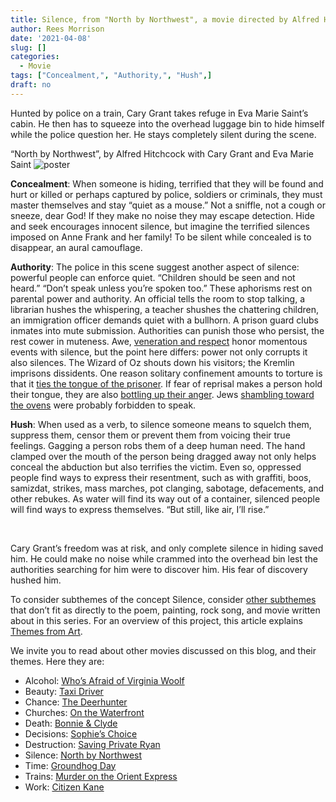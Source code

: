 ```yaml
---
title: Silence, from "North by Northwest", a movie directed by Alfred Hitchcock starring Cary Grant and Eva Marie Sainte
author: Rees Morrison
date: '2021-04-08'
slug: []
categories:
  - Movie
tags: ["Concealment,", "Authority,", "Hush",]
draft: no
---
```


Hunted by police on a train, Cary Grant takes refuge in Eva Marie Saint’s cabin.  He then has to squeeze into the overhead luggage bin to hide himself while the police question her.  He stays completely silent during the scene.

<!--more-->

“North by Northwest”, by Alfred Hitchcock with Cary Grant and Eva Marie Saint
![poster](/media/SilenceNorthwestPoster.jpg)
 
**Concealment**:  When someone is hiding, terrified that they will be found and hurt or killed or perhaps captured by police, soldiers or criminals, they must master themselves and stay “quiet as a mouse.”  Not a sniffle, not a cough or sneeze, dear God!  If they make no noise they may escape detection.   Hide and seek encourages innocent silence, but imagine the terrified silences imposed on Anne Frank and her family!  To be silent while concealed is to disappear, an aural camouflage.

**Authority**:  The police in this scene suggest another aspect of silence: powerful people can enforce quiet.  “Children should be seen and not heard.”  “Don’t speak unless you’re spoken too.”  These aphorisms rest on parental power and authority.  An official tells the room to stop talking, a librarian hushes the whispering, a teacher shushes the chattering children, an immigration officer demands quiet with a bullhorn.  A prison guard clubs inmates into mute submission.  Authorities can punish those who persist, the rest cower in muteness.  Awe, [veneration and respect](https://themesfromart.com/post/2021-04-08-silencedonne/silencedonne/) honor momentous events with silence, but the point here differs: power not only corrupts it also silences.  The Wizard of Oz shouts down his visitors; the Kremlin imprisons dissidents.  One reason solitary confinement amounts to torture is that it [ties the tongue of the prisoner](https://themesfromart.com/post/2021-04-08-silencesounds/silencesounds/). If fear of reprisal makes a person hold their tongue, they are also [bottling up their anger](https://themesfromart.com/post/silenceavril/).  Jews [shambling toward the ovens](https://themesfromart.com/post/2021-02-08-decisions-sophie-s-choice-with-meryl-streep/decisionssophies/) were probably forbidden to speak.

**Hush**:  When used as a verb, to silence someone means to squelch them, suppress them, censor them or prevent them from voicing their true feelings.  Gagging a person robs them of a deep human need.  The hand clamped over the mouth of the person being dragged away not only helps conceal the abduction but also terrifies the victim.  Even so, oppressed people find ways to express their resentment, such as with graffiti, boos, samizdat, strikes, mass marches, pot clanging, sabotage, defacements, and other rebukes.  As water will find its way out of a container, silenced people will find ways to express themselves.   “But still, like air, I’ll rise.”

&nbsp;

Cary Grant’s freedom was at risk, and only complete silence in hiding saved him.   He could make no noise while crammed into the overhead bin lest the authorities searching for him were to discover him.  His fear of discovery hushed him.


To consider subthemes of the concept Silence, consider [other subthemes](https://themesfromart.com/post/2021-03-14-chanceadditional/chanceaddl/) that don’t fit as directly to the poem, painting, rock song, and movie written about in this series.  For an overview of this project, this article explains [Themes from Art](http://bit.ly/3sRXopI).

We invite you to read about other movies discussed on this blog, and their themes.  Here they are: 

* Alcohol: [Who’s Afraid of Virginia Woolf](https://themesfromart.com/post/2021-02-03-alcohol-woolf-nichols/alcoholwoolfnichols/)
* Beauty: [Taxi Driver](https://themesfromart.com/post/2021-04-21-beauty-taxi-driver-a-movie-with-robert-de-niro-and-cybill-shepherd/beautytaxi/)
* Chance: [The Deerhunter](https://themesfromart.com/post/2021-03-14-chancewinner/chancewinner/)
* Churches: [On the Waterfront](https://themesfromart.com/post/2021-05-21-churches-from-on-the-waterfront-a-movie-with-marlon-brando/churcheswaterfront/)
* Death: [Bonnie & Clyde](https://themesfromart.com/post/2021-05-03-death-from-bonnie-clyde-a-movie-starring-warren-beatty-and-faye-dunaway/deathbonnie/)
* Decisions: [Sophie’s Choice](https://themesfromart.com/post/2021-02-08-decisions-sophie-s-choice-with-meryl-streep/decisionssophies/)
* Destruction: [Saving Private Ryan](https://themesfromart.com/post/2021-02-18-destruction-saving-private-ryan-a-movie-by-steven-spielberg/destructionsaving/)
* Silence: [North by Northwest](https://themesfromart.com/post/silencenorthwest/)
* Time: [Groundhog Day](https://themesfromart.com/post/2021-03-08-time-from-groundhog-day-starring-bill-murray/timegroundhog/)
* Trains: [Murder on the Orient Express](https://themesfromart.com/post/2021-05-10-trains-from-murder-on-the-orient-express-a-movie-directed-by-sidney-lumet/trainsorient/)   
* Work: [Citizen Kane](https://themesfromart.com/post/2021-02-26-workkane/workkane/)
